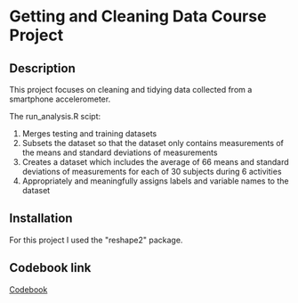 # Getting and Cleaning Data Course Project

## Description
This project focuses on cleaning and tidying data collected from a smartphone accelerometer. 

The run_analysis.R scipt:
1. Merges testing and training datasets
2. Subsets the dataset so that the dataset only contains measurements of the means and standard deviations of measurements
3. Creates a dataset which includes the average of 66 means and standard deviations of measurements for each of 30 subjects during 6 activities
4. Appropriately and meaningfully assigns labels and variable names to the dataset

## Installation
For this project I used the "reshape2" package.

## Codebook link
[Codebook](https://github.com/jbellantoni/Getting-and-Cleaning-Data/blob/master/Codebook.md)
